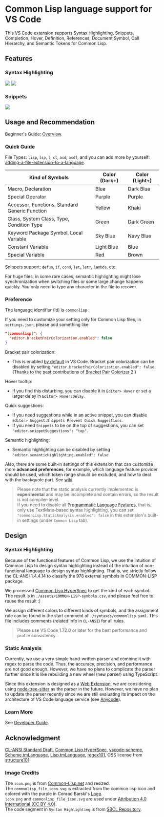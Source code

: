 # Common Lisp language support for VS Code
This VS Code extension supports Syntax Highlighting, Snippets, Completion, Hover, Definition, References, Document Symbol, Call Hierarchy, and Semantic Tokens for Common Lisp.  

## Features

### Syntax Highlighting
<img src="https://raw.githubusercontent.com/qingpeng9802/vscode-common-lisp/master/images/syntax_dark_plus.png">  
  
<img src="https://raw.githubusercontent.com/qingpeng9802/vscode-common-lisp/master/images/syntax_light_plus.png">  

### Snippets
<img src="https://raw.githubusercontent.com/qingpeng9802/vscode-common-lisp/master/images/snippets.gif">

## Usage and Recommendation
Beginner's Guide: [Overview](https://code.visualstudio.com/docs/languages/overview).  

### Quick Guide  

File Types: `lisp`, `lsp`, `l`, `cl`, `asd`, `asdf`, and you can add more by yourself: [adding-a-file-extension-to-a-language](https://code.visualstudio.com/docs/languages/overview#_adding-a-file-extension-to-a-language).

|Kind of Symbols                                           |Color (Dark+)|Color (Light+)|
|-|-|-|
|Macro, Declaration                                        | Blue        | Dark Blue    |
|Special Operator                                          | Purple      | Purple       |
|Accessor, Functions, Standard Generic Function            | Yellow      | Khaki        |
|Class, System Class, Type, Condition Type                 | Green       | Dark Green   |
|Keyword Package Symbol, Local Variable                    | Sky Blue    | Navy Blue    |
|Constant Variable                                         | Light Blue  | Blue         |
|Special Variable                                          | Red         | Brown        |
  
Snippets support: `defun`, `if`, `cond`, `let`, `let*`, `lambda`, etc.
  
For huge files, in some rare cases, semantic highlighting might lose synchronization when switching files or some large change happens quickly. You only need to type any character in the file to recover.

### Preference
The language identifier (id) is `commonlisp` .  

If you need to customize your setting only for Common Lisp files, in `settings.json`, please add something like
```json
"[commonlisp]": {
  "editor.bracketPairColorization.enabled": false
}
```
  
Bracket pair colorization:  
- This is enabled [by default](https://code.visualstudio.com/updates/v1_67#_bracket-pair-colorization-enabled-by-default) in VS Code. Bracket pair colorization can be disabled by setting `"editor.bracketPairColorization.enabled": false`.  
(Thanks to the past contributions of [Bracket Pair Colorizer 2](https://marketplace.visualstudio.com/items?itemName=CoenraadS.bracket-pair-colorizer-2) )
  
Hover tooltip:  
- If you find this disturbing, you can disable it in `Editor> Hover` or set a larger delay in `Editor> Hover:Delay`.

Quick suggestions:
- If you need suggestions while in an active snippet, you can disable `Editor> Suggest:Snippets Prevent Quick Suggestions`.
- If you need `Snippets` to be on the top of suggestions, you can set `"editor.snippetSuggestions": "top"`.

Semantic highlighting:
- Semantic highlighting can be disabled by setting `"editor.semanticHighlighting.enabled": false`.

Also, there are some built-in settings of this extension that can customize more **advanced preferences**,
for example, which language feature provider should be used, which token range should be excluded, and how to deal with the backquote part. See [wiki](https://github.com/qingpeng9802/vscode-common-lisp/wiki/Configuration).  

> Please note that the static analysis currently implemented is **experimental** and may be incomplete and contain errors, so the result is not compiler-level.  
  If you need to disable all [Programmatic Language Features](https://code.visualstudio.com/api/language-extensions/programmatic-language-features), that is, only use TextMate-based syntax highlighting, you can set `"commonLisp.StaticAnalysis.enabled": false` in this extension's built-in settings (under `Common Lisp` tab).

## Design
  
### Syntax Highlighting
Because of the functional features of Common Lisp, we use the intuition of Common Lisp to design syntax highlighting instead of the intuition of non-functional language to design syntax highlighting. That is, we strictly follow the CL-ANSI 1.4.4.14 to classify the 978 external symbols in COMMON-LISP package. 

We processed [Common Lisp HyperSpec](https://www.lispworks.com/documentation/HyperSpec/Front/) to get the kind of each symbol. The result is in `./assets/COMMON-LISP-symbols.csv`, and please feel free to reuse the result :)  

We assign different colors to different kinds of symbols, and the assignment rule can be found in the start comment of `./syntaxes/commonlisp.yaml`. This file includes comments (related info in `CL-ANSI`) for all rules.  

> Please use VS Code 1.72.0 or later for the best performance and profile consistency.  

### Static Analysis
Currently, we use a very simple hand-written parser and combine it with regex to parse the code. Thus, the accuracy, precision, and performance are not good enough. However, we have no plans to complicate the parser further since it is like rebuilding a new wheel (new parser) using TypeScript.    

Since this extension is designed as a [Web Extension](https://code.visualstudio.com/api/extension-guides/web-extensions), we are considering using [node-tree-sitter](https://github.com/tree-sitter/node-tree-sitter) as the parser in the future. However, we have no plan to update the parser recently since we are still evaluating its impact on the architecture of VS Code language service (see [Anycode](https://github.com/microsoft/vscode-anycode)).

### Learn More
See [Developer Guide](https://github.com/qingpeng9802/vscode-common-lisp/blob/master/CONTRIBUTING.md).

## Acknowledgment
[CL-ANSI Standard Draft](https://franz.com/support/documentation/cl-ansi-standard-draft-w-sidebar.pdf),
[Common Lisp HyperSpec](https://www.lispworks.com/documentation/HyperSpec/Front/),
[vscode-scheme](https://github.com/sjhuangx/vscode-scheme),
[Scheme.tmLanguage](https://github.com/egrachev/sublime-scheme/blob/master/Scheme.tmLanguage),
[Lisp.tmLanguage](https://github.com/bradrobertson/sublime-packages/blob/master/Lisp/Lisp.tmLanguage),
[regex101](https://regex101.com/),
OSS license from [structure101](https://structure101.com/)  

### Image Credits
The `icon.png` is from [Common-Lisp.net](https://common-lisp.net/) and resized.  
The `commonlisp_file_icon.svg` is extracted from the common lisp icon and colored with the purple in Conrad Barski's [Logo](https://www.lisperati.com/logo.html).  
`icon.png` and `commonlisp_file_icon.svg` are used under [Attribution 4.0 International (CC BY 4.0)](https://creativecommons.org/licenses/by/4.0/).  
The code segment in `Syntax Highlighting` is from [SBCL Repository](https://github.com/sbcl/sbcl).  
